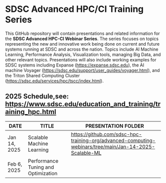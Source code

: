 # SDSC Advanced HPC/CI Training Series

This GitHub repository will contain presentations and related information for the __SDSC Advanced HPC-CI Webinar Series__. The series focuses on topics representing the new and innovative work being done on current and future systems running at SDSC and across the nation. Topics include AI Machine Learning, Performance Analysis, Visualization tools, managing Big Data, and other relevant topics. Presentations will also include working examples for SDSC systems including Expanse (https://expanse.sdsc.edu), the AI machine Voyager (https://sdsc.edu/support/user_guides/voyager.html), and the Triton Shared Computing Cluster (https://sdsc.edu/services/hpc/tscc/index.html). 

## 2025 Schedule,see: https://www.sdsc.edu/education_and_training/training_hpc.html

| DATE | TITLE | PRESENTATION FOLDER |
| ---- | ---- | ---- |
| Jan 14, 2025  | Scalable Machine Learning |  https://github.com/sdsc-hpc-training-org/advanced-computing-webinars/tree/main/Jan-14-2025-Scalable-ML |
| Feb 6, 2025 | Performance Tuning and Optimization |  |
